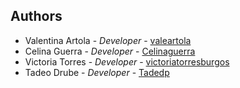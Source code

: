 ## Authors

 - Valentina Artola - _Developer_ - [valeartola](https://github.com/valeartola)  
 - Celina Guerra - _Developer_ - [Celinaguerra](https://github.com/Celinaguerra)
 - Victoria Torres - _Developer_ - [victoriatorresburgos](https://github.com/victoriatorresburgos)  
 - Tadeo Drube - _Developer_ - [Tadedp](https://github.com/Tadedp)  